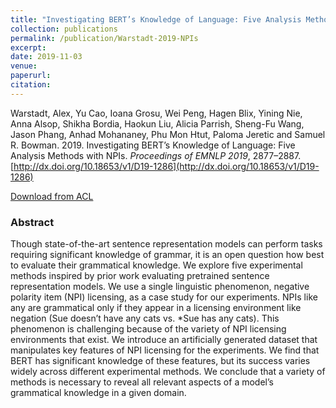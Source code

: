 ```yaml
---
title: "Investigating BERT’s Knowledge of Language: Five Analysis Methods with NPIs"
collection: publications
permalink: /publication/Warstadt-2019-NPIs
excerpt:
date: 2019-11-03
venue: 
paperurl:
citation: 
---
```


Warstadt, Alex, Yu Cao, Ioana Grosu, Wei Peng, Hagen Blix, Yining Nie, Anna Alsop, Shikha Bordia, Haokun Liu, Alicia Parrish, Sheng-Fu Wang, Jason Phang, Anhad Mohananey, Phu Mon Htut, Paloma Jeretic and Samuel R. Bowman. 2019. Investigating BERT’s Knowledge of Language: Five Analysis Methods with NPIs. <i>Proceedings of EMNLP 2019</i>, 2877–2887. [http://dx.doi.org/10.18653/v1/D19-1286](http://dx.doi.org/10.18653/v1/D19-1286)

[Download from ACL](https://www.aclweb.org/anthology/D19-1286)

### Abstract

Though state-of-the-art sentence representation models can perform tasks requiring significant knowledge of grammar, it is an open question how best to evaluate their grammatical knowledge. We explore five experimental methods inspired by prior work evaluating pretrained sentence representation models. We use a single linguistic phenomenon, negative polarity item (NPI) licensing, as a case study for our experiments. NPIs like any are grammatical only if they appear in a licensing environment like negation (Sue doesn’t have any cats vs. *Sue has any cats). This phenomenon is challenging because of the variety of NPI licensing environments that exist. We introduce an artificially generated dataset that manipulates key features of NPI licensing for the experiments. We find that BERT has significant knowledge of these features, but its success varies widely across different experimental methods. We conclude that a variety of methods is necessary to reveal all relevant aspects of a model’s grammatical knowledge in a given domain.
